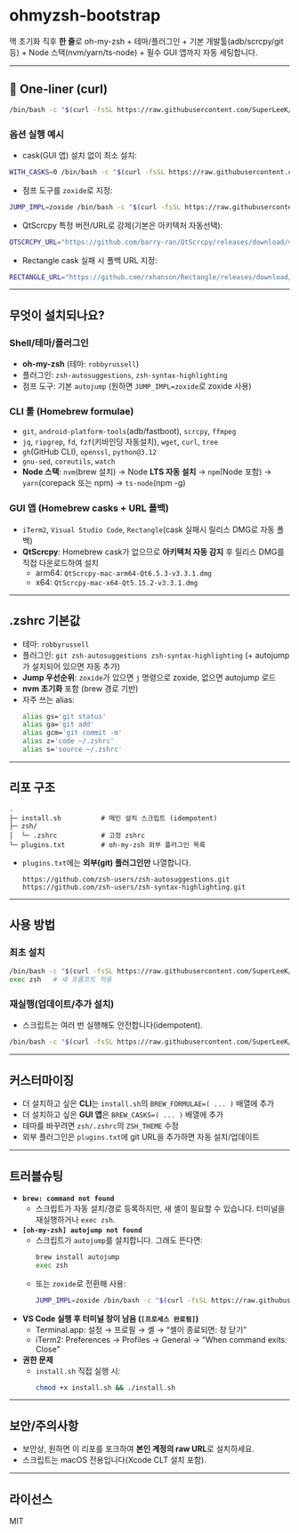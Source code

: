 # ohmyzsh-bootstrap

맥 초기화 직후 **한 줄**로 oh-my-zsh + 테마/플러그인 + 기본 개발툴(adb/scrcpy/git 등) + Node 스택(nvm/yarn/ts-node) + 필수 GUI 앱까지 자동 세팅합니다.

---

## 🚀 One‑liner (curl)
```bash
/bin/bash -c "$(curl -fsSL https://raw.githubusercontent.com/SuperLeeK/ohmyzsh/main/install.sh)"
```

### 옵션 실행 예시
- cask(GUI 앱) 설치 없이 최소 설치:
```bash
WITH_CASKS=0 /bin/bash -c "$(curl -fsSL https://raw.githubusercontent.com/SuperLeeK/ohmyzsh/main/install.sh)"
```
- 점프 도구를 `zoxide`로 지정:
```bash
JUMP_IMPL=zoxide /bin/bash -c "$(curl -fsSL https://raw.githubusercontent.com/SuperLeeK/ohmyzsh/main/install.sh)"
```
- QtScrcpy 특정 버전/URL로 강제(기본은 아키텍처 자동선택):
```bash
QTSCRCPY_URL="https://github.com/barry-ran/QtScrcpy/releases/download/v3.3.1/QtScrcpy-mac-arm64-Qt6.5.3-v3.3.1.dmg" /bin/bash -c "$(curl -fsSL https://raw.githubusercontent.com/SuperLeeK/ohmyzsh/main/install.sh)"
```
- Rectangle cask 실패 시 폴백 URL 지정:
```bash
RECTANGLE_URL="https://github.com/rxhanson/Rectangle/releases/download/v0.90/Rectangle0.90.dmg" /bin/bash -c "$(curl -fsSL https://raw.githubusercontent.com/SuperLeeK/ohmyzsh/main/install.sh)"
```

---

## 무엇이 설치되나요?

### Shell/테마/플러그인
- **oh-my-zsh** (테마: `robbyrussell`)
- 플러그인: `zsh-autosuggestions`, `zsh-syntax-highlighting`
- 점프 도구: 기본 `autojump` (원하면 `JUMP_IMPL=zoxide`로 zoxide 사용)

### CLI 툴 (Homebrew formulae)
- `git`, `android-platform-tools`(adb/fastboot), `scrcpy`, `ffmpeg`
- `jq`, `ripgrep`, `fd`, `fzf`(키바인딩 자동설치), `wget`, `curl`, `tree`
- `gh`(GitHub CLI), `openssl`, `python@3.12`
- `gnu-sed`, `coreutils`, `watch`
- **Node 스택**: `nvm`(brew 설치) → Node **LTS 자동 설치** → `npm`(Node 포함) → `yarn`(corepack 또는 npm) → `ts-node`(npm -g)

### GUI 앱 (Homebrew casks + URL 폴백)
- `iTerm2`, `Visual Studio Code`, `Rectangle`(cask 실패시 릴리스 DMG로 자동 폴백)
- **QtScrcpy**: Homebrew cask가 없으므로 **아키텍처 자동 감지** 후 릴리스 DMG를 직접 다운로드하여 설치
  - arm64: `QtScrcpy-mac-arm64-Qt6.5.3-v3.3.1.dmg`
  - x64: `QtScrcpy-mac-x64-Qt5.15.2-v3.3.1.dmg`

---

## .zshrc 기본값
- 테마: `robbyrussell`
- 플러그인: `git zsh-autosuggestions zsh-syntax-highlighting` (+ autojump가 설치되어 있으면 자동 추가)
- **Jump 우선순위**: `zoxide`가 있으면 `j` 명령으로 zoxide, 없으면 autojump 로드
- **nvm 초기화** 포함 (brew 경로 기반)
- 자주 쓰는 alias:
  ```zsh
  alias gs='git status'
  alias ga='git add'
  alias gcm='git commit -m'
  alias z='code ~/.zshrc'
  alias s='source ~/.zshrc'
  ```

---

## 리포 구조
```
.
├─ install.sh          # 메인 설치 스크립트 (idempotent)
├─ zsh/
│  └─ .zshrc           # 고정 zshrc
└─ plugins.txt         # oh-my-zsh 외부 플러그인 목록
```

- `plugins.txt`에는 **외부(git) 플러그인만** 나열합니다.
  ```
  https://github.com/zsh-users/zsh-autosuggestions.git
  https://github.com/zsh-users/zsh-syntax-highlighting.git
  ```

---

## 사용 방법

### 최초 설치
```bash
/bin/bash -c "$(curl -fsSL https://raw.githubusercontent.com/SuperLeeK/ohmyzsh/main/install.sh)"
exec zsh   # 새 프롬프트 적용
```

### 재실행(업데이트/추가 설치)
- 스크립트는 여러 번 실행해도 안전합니다(idempotent).
```bash
/bin/bash -c "$(curl -fsSL https://raw.githubusercontent.com/SuperLeeK/ohmyzsh/main/install.sh)"
```

---

## 커스터마이징
- 더 설치하고 싶은 **CLI**는 `install.sh`의 `BREW_FORMULAE=( ... )` 배열에 추가
- 더 설치하고 싶은 **GUI 앱**은 `BREW_CASKS=( ... )` 배열에 추가
- 테마를 바꾸려면 `zsh/.zshrc`의 `ZSH_THEME` 수정
- 외부 플러그인은 `plugins.txt`에 git URL을 추가하면 자동 설치/업데이트

---

## 트러블슈팅
- **`brew: command not found`**
  - 스크립트가 자동 설치/경로 등록하지만, 새 셸이 필요할 수 있습니다. 터미널을 재실행하거나 `exec zsh`.
- **`[oh-my-zsh] autojump not found`**
  - 스크립트가 `autojump`를 설치합니다. 그래도 뜬다면:
    ```zsh
    brew install autojump
    exec zsh
    ```
  - 또는 `zoxide`로 전환해 사용:
    ```bash
    JUMP_IMPL=zoxide /bin/bash -c "$(curl -fsSL https://raw.githubusercontent.com/SuperLeeK/ohmyzsh/main/install.sh)"
    ```
- **VS Code 실행 후 터미널 창이 남음 (`[프로세스 완료됨]`)**
  - Terminal.app: 설정 → 프로필 → 셸 → “셸이 종료되면: 창 닫기”
  - iTerm2: Preferences → Profiles → General → “When command exits: Close”
- **권한 문제**
  - `install.sh` 직접 실행 시:
    ```bash
    chmod +x install.sh && ./install.sh
    ```

---

## 보안/주의사항
- 보안상, 원하면 이 리포를 포크하여 **본인 계정의 raw URL**로 설치하세요.
- 스크립트는 macOS 전용입니다(Xcode CLT 설치 포함).

---

## 라이선스
MIT
